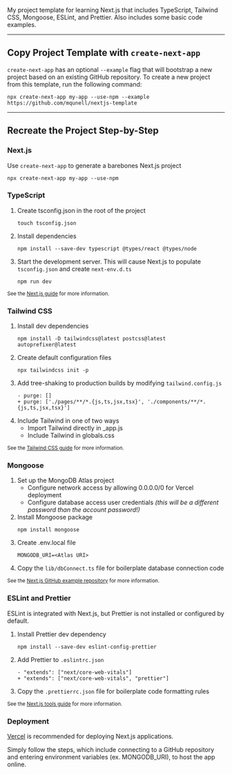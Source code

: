 My project template for learning Next.js that includes TypeScript, Tailwind CSS, Mongoose, ESLint, and Prettier. Also includes some basic code examples.

---

## Copy Project Template with `create-next-app`

`create-next-app` has an optional `--example` flag that will bootstrap a new project based on an existing GitHub repository. To create a new project from this template, run the following command:

```
npx create-next-app my-app --use-npm --example https://github.com/mqunell/nextjs-template
```

---

## Recreate the Project Step-by-Step

### Next.js

Use `create-next-app` to generate a barebones Next.js project

```
npx create-next-app my-app --use-npm
```

### TypeScript

1. Create tsconfig.json in the root of the project
   ```
   touch tsconfig.json
   ```
2. Install dependencies
   ```
   npm install --save-dev typescript @types/react @types/node
   ```
3. Start the development server. This will cause Next.js to populate `tsconfig.json` and create `next-env.d.ts`
   ```
   npm run dev
   ```

<sub>See the [Next.js guide](https://nextjs.org/learn/excel/typescript/create-tsconfig) for more information.</sub>

### Tailwind CSS

1. Install dev dependencies
   ```
   npm install -D tailwindcss@latest postcss@latest autoprefixer@latest
   ```
2. Create default configuration files
   ```
   npx tailwindcss init -p
   ```
3. Add tree-shaking to production builds by modifying `tailwind.config.js`
   ```
   - purge: []
   + purge: ['./pages/**/*.{js,ts,jsx,tsx}', './components/**/*.{js,ts,jsx,tsx}']
   ```
4. Include Tailwind in one of two ways
   - Import Tailwind directly in \_app.js
   - Include Tailwind in globals.css

<sub>See the [Tailwind CSS guide](https://tailwindcss.com/docs/guides/nextjs) for more information.</sub>

### Mongoose

1. Set up the MongoDB Atlas project
   - Configure network access by allowing 0.0.0.0/0 for Vercel deployment
   - Configure database access user credentials _(this will be a different password than the account password!)_
2. Install Mongoose package
   ```
   npm install mongoose
   ```
3. Create .env.local file
   ```
   MONGODB_URI=<Atlas URI>
   ```
4. Copy the `lib/dbConnect.ts` file for boilerplate database connection code

<sub>See the [Next.js GitHub example repository](https://github.com/vercel/next.js/blob/canary/examples/with-mongodb-mongoose/README.md) for more information.</sub>

### ESLint and Prettier

ESLint is integrated with Next.js, but Prettier is not installed or configured by default.

1. Install Prettier dev dependency
   ```
   npm install --save-dev eslint-config-prettier
   ```
2. Add Prettier to `.eslintrc.json`
   ```
   - "extends": ["next/core-web-vitals"]
   + "extends": ["next/core-web-vitals", "prettier"]
   ```
3. Copy the `.prettierrc.json` file for boilerplate code formatting rules

<sub>See the [Next.js tools guide](https://nextjs.org/docs/basic-features/eslint#usage-with-other-tools) for more information.</sub>

### Deployment

[Vercel](https://vercel.com/) is recommended for deploying Next.js applications.

Simply follow the steps, which include connecting to a GitHub repository and entering environment variables (ex. MONGODB_URI), to host the app online.
